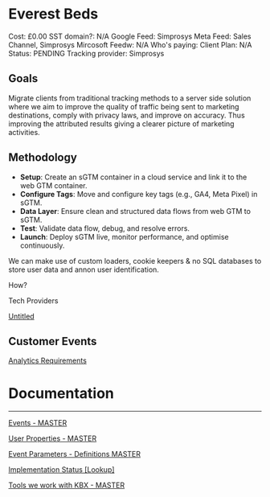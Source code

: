 # Everest Beds

Cost: £0.00
SST domain?: N/A
Google Feed: Simprosys
Meta Feed: Sales Channel, Simprosys
Mircosoft Feedw: N/A
Who's paying: Client
Plan: N/A
Status: PENDING
Tracking provider: Simprosys

## **Goals**

Migrate clients from traditional tracking methods to a server side solution where we aim to improve the quality of traffic being sent to marketing destinations, comply with privacy laws, and improve on accuracy. Thus improving the attributed results giving a clearer picture of marketing activities. 

## Methodology

- **Setup**: Create an sGTM container in a cloud service and link it to the web GTM container.
- **Configure Tags**: Move and configure key tags (e.g., GA4, Meta Pixel) in sGTM.
- **Data Layer**:  Ensure clean and structured data flows from web GTM to sGTM.
- **Test**: Validate data flow, debug, and resolve errors.
- **Launch**: Deploy sGTM live, monitor performance, and optimise continuously.

We can make use of custom loaders, cookie keepers & no SQL databases to store user data and annon user identification. 

How? 

Tech Providers

[Untitled](Everest%20Beds%201597dee22b1780cc907cf42a892d1be5/Untitled%201597dee22b1781c082d6d8582b9afd20.csv)

## Customer Events

[Analytics Requirements](Everest%20Beds%201597dee22b1780cc907cf42a892d1be5/Analytics%20Requirements%201597dee22b1781f2a3f7fb73bc9b5a6c.csv)

# Documentation

---

[Events - MASTER](https://www.notion.so/14d7dee22b178151afc7c1bc70063cb9?pvs=21)

[User Properties - MASTER](https://www.notion.so/14d7dee22b1781879fcaf90e76be1a9d?pvs=21)

[Event Parameters - Definitions MASTER](https://www.notion.so/14d7dee22b178156bfa1c2bc77350877?pvs=21)

[Implementation Status [Lookup]](https://www.notion.so/14d7dee22b17818bb201e9eea75584c1?pvs=21)

[Tools we work with KBX - MASTER](https://www.notion.so/14d7dee22b178071a3dcd550d34504f4?pvs=21)